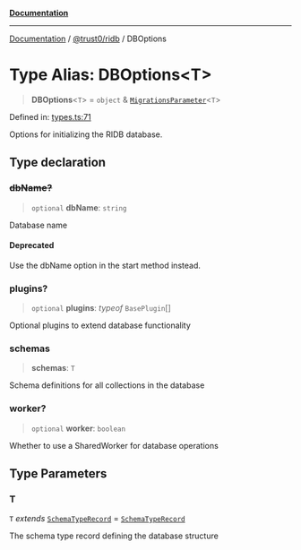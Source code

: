 [**Documentation**](../../../README.md)

***

[Documentation](../../../README.md) / [@trust0/ridb](../README.md) / DBOptions

# Type Alias: DBOptions\<T\>

> **DBOptions**\<`T`\> = `object` & [`MigrationsParameter`](https://github.com/trust0-project/RIDB/blob/main/docs/%40trust0/ridb-core/type-aliases/MigrationsParameter.md)\<`T`\>

Defined in: [types.ts:71](https://github.com/trust0-project/RIDB/blob/602ba5be0c26a543e979344cf0da5288a98fa66c/packages/ridb/src/types.ts#L71)

Options for initializing the RIDB database.

## Type declaration

### ~~dbName?~~

> `optional` **dbName**: `string`

Database name

#### Deprecated

Use the dbName option in the start method instead.

### plugins?

> `optional` **plugins**: *typeof* `BasePlugin`[]

Optional plugins to extend database functionality

### schemas

> **schemas**: `T`

Schema definitions for all collections in the database

### worker?

> `optional` **worker**: `boolean`

Whether to use a SharedWorker for database operations

## Type Parameters

### T

`T` *extends* [`SchemaTypeRecord`](https://github.com/trust0-project/RIDB/blob/main/docs/%40trust0/ridb-core/type-aliases/SchemaTypeRecord.md) = [`SchemaTypeRecord`](https://github.com/trust0-project/RIDB/blob/main/docs/%40trust0/ridb-core/type-aliases/SchemaTypeRecord.md)

The schema type record defining the database structure
